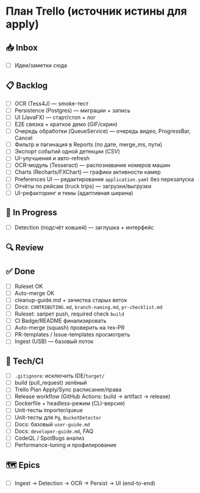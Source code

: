 # План Trello (источник истины для apply)

## 📥 Inbox
- [ ] Идеи/заметки сюда

## 📋 Backlog
- [ ] OCR (Tess4J) — smoke-тест
- [ ] Persistence (Postgres) — миграции + запись
- [ ] UI (JavaFX) — старт/стоп + лог
- [ ] E2E связка + краткое демо (GIF/скрин)
- [ ] Очередь обработки (QueueService) — очередь видео, ProgressBar, Cancel
- [ ] Фильтр и пагинация в Reports (по дате, merge_ms, пути)
- [ ] Экспорт событий одной детекции (CSV)
- [ ] UI-улучшения и авто-refresh
- [ ] OCR-модуль (Tesseract) — распознавание номеров машин
- [ ] Charts (Recharts/FXChart) — графики активности камер
- [ ] Preferences UI — редактирование `application.yaml` без перезапуска
- [ ] Отчёты по рейсам (truck trips) — загрузки/выгрузки
- [ ] UI-рефакторинг и темы (адаптивная ширина)

## 🚧 In Progress
- [ ] Detection (подсчёт ковшей) — заглушка + интерфейс

## 🔍 Review


## ✅ Done
- [ ] Ruleset OK
- [ ] Auto-merge OK
- [ ] cleanup-guide.md + зачистка старых веток
- [ ] Docs: `CONTRIBUTING.md`, `branch-naming.md`, `pr-checklist.md`
- [ ] Ruleset: запрет push, required check `build`
- [ ] CI Badge/README финализировать
- [ ] Auto-merge (squash) проверить на тех-PR
- [ ] PR-templates / Issue-templates просмотреть
- [ ] Ingest (USB) — базовый поток

## 🧰 Tech/CI
- [ ] `.gitignore`: исключить IDE/`target/`
- [ ] build (pull_request) зелёный
- [ ] Trello Plan Apply/Sync расписание/права
- [ ] Release workflow (GitHub Actions: build → artifact → release)
- [ ] Dockerfile + headless-режим (CLI-версия)
- [ ] Unit-тесты importer/queue
- [ ] Unit-тесты для `Pg`, `BucketDetector`
- [ ] Docs: базовый `user-guide.md`
- [ ] Docs: `developer-guide.md`, FAQ
- [ ] CodeQL / SpotBugs анализ
- [ ] Performance-tuning и профилирование

## 🗺 Epics
- [ ] Ingest → Detection → OCR → Persist → UI (end-to-end)
